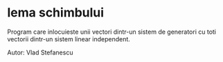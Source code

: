 # lema schimbului
Program care inlocuieste unii vectori dintr-un sistem de generatori
  cu toti vectorii dintr-un sistem linear independent.
  
Autor: Vlad Stefanescu
